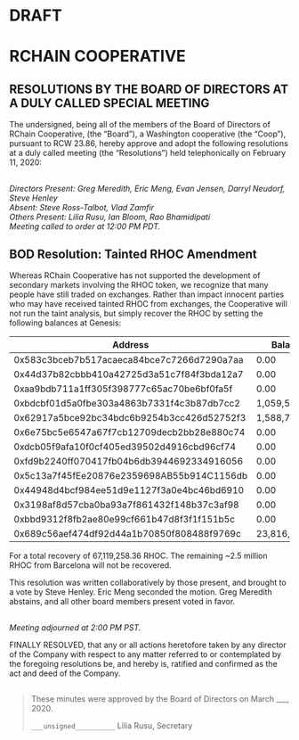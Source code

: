 # DRAFT

# RCHAIN COOPERATIVE

## RESOLUTIONS BY THE BOARD OF DIRECTORS AT A DULY CALLED SPECIAL MEETING

The undersigned, being all of the members of the Board of Directors of RChain Cooperative, (the “Board”), a Washington cooperative (the “Coop”), pursuant to RCW 23.86, hereby approve and adopt the following resolutions at a duly called meeting (the “Resolutions”) held telephonically on February 11, 2020:

##

*Directors Present: Greg Meredith, Eric Meng, Evan Jensen, Darryl Neudorf, Steve Henley* \
*Absent:  Steve Ross-Talbot, Vlad Zamfir* \
*Others Present:  Lilia Rusu, Ian Bloom, Rao Bhamidipati* \
*Meeting called to order at 12:00 PM PDT.*

##

## BOD Resolution: Tainted RHOC Amendment

Whereas RChain Cooperative has not supported the development of secondary markets involving the RHOC token, we recognize that many people have still traded on exchanges. Rather than impact innocent parties who may have received tainted RHOC from exchanges, the Cooperative will not run the taint analysis, but simply recover the RHOC by setting the following balances at Genesis:

| Address                                    | Balance         |
|--------------------------------------------|-----------------|
| 0x583c3bceb7b517acaeca84bce7c7266d7290a7aa |   0.00          |
| 0x44d37b82cbbb410a42725d3a51c7f84f3bda12a7 |   0.00          |
| 0xaa9bdb711a1ff305f398777c65ac70be6bf0fa5f |   0.00          |
| 0xbdcbf01d5a0fbe303a4863b7331f4c3b87db7cc2 |   1,059,541.08  |
| 0x62917a5bce92bc34bdc6b9254b3cc426d52752f3 |   1,588,740.00  |
| 0x6e75bc5e6547a67f7cb12709decb2bb28e880c74 |   0.00          |
| 0xdcb05f9afa10f0cf405ed39502d4916cbd96cf74 |   0.00          |
| 0xfd9b2240ff070417fb04b6db3944692334916056 |   0.00          |
| 0x5c13a7f45fEe20876e2359698AB55b914C1156db |   0.00          |
| 0x44948d4bcf984ee51d9e1127f3a0e4bc46bd6910 |   0.00          |
| 0x3198af8d57cba0ba93a7f861432f148b37c3af98 |   0.00          |
| 0xbbd9312f8fb2ae80e99cf661b47d8f3f1f151b5c |   0.00          |
| 0x689c56aef474df92d44a1b70850f808488f9769c |   23,816,642.89 |

For a total recovery of 67,119,258.36 RHOC. The remaining ~2.5 million RHOC from Barcelona will not be recovered.

This resolution was written collaboratively by those present, and brought to a vote by Steve Henley. Eric Meng seconded the motion. Greg Meredith abstains, and all other board members present voted in favor.

##

*Meeting adjourned at 2:00 PM PST.*

FINALLY RESOLVED, that any or all actions heretofore taken by any director of the Company with respect to any matter referred to or contemplated by the foregoing resolutions be, and hereby is, ratified and confirmed as the act and deed of the Company.

##

>These minutes were approved by the Board of Directors on March ___, 2020.
>
> `___unsigned__________`
> Lilia Rusu, Secretary
